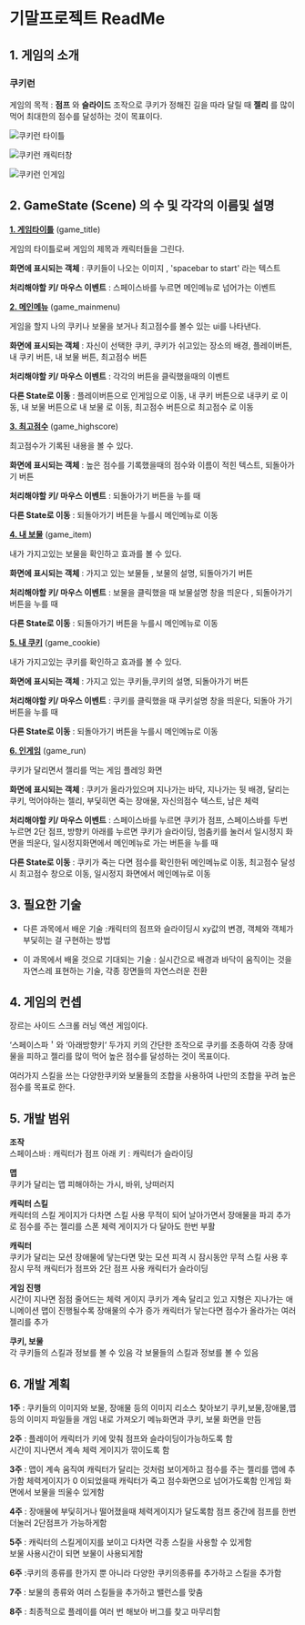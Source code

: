 # 기말프로젝트 ReadMe


## 1. 게임의 소개


### __쿠키런__

게임의 목적 : __점프__ 와 __슬라이드__ 조작으로 쿠키가 정해진 길을 따라 달릴 때 __젤리__ 를 많이 먹어 최대한의 점수를 달성하는 것이 목표이다.

![쿠키런 타이틀](https://user-images.githubusercontent.com/70682657/94241045-151ddf80-ff4f-11ea-8f85-fab8514fe2bd.png)

![쿠키런 캐릭터창](https://user-images.githubusercontent.com/70682657/94241088-2666ec00-ff4f-11ea-933d-5e1a2cd2f72f.png)

![쿠키런 인게임](https://user-images.githubusercontent.com/70682657/94241144-3d0d4300-ff4f-11ea-9580-de0517b68472.png)

## 2. GameState (Scene) 의 수 및 각각의 이름및 설명

<u>__1. 게임타이틀__</u> (game_title)

게임의 타이틀로써 게임의 제목과 캐릭터들을 그린다.

__화면에 표시되는 객체__ : 쿠키들이 나오는 이미지 , 'spacebar to start' 라는 텍스트

__처리해야할 키/ 마우스 이벤트__ : 스페이스바를 누르면 메인메뉴로 넘어가는 이벤트



<u>__2. 메인메뉴__</u> (game_mainmenu)

게임을 할지 나의 쿠키나 보물을 보거나 최고점수를 볼수 있는 ui를 나타낸다.

__화면에 표시되는 객체__ : 자신이 선택한 쿠키, 쿠키가 쉬고있는 장소의 배경, 플레이버튼, 내 쿠키 버튼, 내 보물 버튼, 최고점수 버튼

__처리해야할 키/ 마우스 이벤트__ : 각각의 버튼을 클릭했을때의 이벤트

__다른 State로 이동__ : 플레이버튼으로 인게임으로 이동, 내 쿠키 버튼으로 내쿠키 로 이동, 내 보물 버튼으로 내 보물 로 이동, 최고점수 버튼으로 최고점수 로 이동

<u>__3. 최고점수__</u> (game_highscore)

최고점수가 기록된 내용을 볼 수 있다.

__화면에 표시되는 객체__ : 높은 점수를 기록했을때의 점수와 이름이 적힌 텍스트, 되돌아가기 버튼

__처리해야할 키/ 마우스 이벤트__ : 되돌아가기 버튼을 누를 때

__다른 State로 이동__ : 되돌아가기 버튼을 누를시 메인메뉴로 이동

<u>__4. 내 보물__</u> (game_item)

내가 가지고있는 보물을 확인하고 효과를 볼 수 있다.

__화면에 표시되는 객체__ : 가지고 있는 보물들 , 보물의 설명, 되돌아가기 버튼

__처리해야할 키/ 마우스 이벤트__ : 보물을 클릭했을 때 보물설명 창을 띄운다 , 되돌아가기 버튼을 누를 때

__다른 State로 이동__ : 되돌아가기 버튼을 누를시 메인메뉴로 이동

<u>__5. 내 쿠키__</u> (game_cookie)

내가 가지고있는 쿠키를 확인하고 효과를 볼 수 있다.

__화면에 표시되는 객체__ : 가지고 있는 쿠키들,쿠키의 설명, 되돌아가기 버튼

__처리해야할 키/ 마우스 이벤트__ : 쿠키를 클릭했을 때 쿠키설명 창을 띄운다, 되돌아 가기 버튼을 누를 때

__다른 State로 이동__ : 되돌아가기 버튼을 누를시 메인메뉴로 이동

<u>__6. 인게임__</u> (game_run)

쿠키가 달리면서 젤리를 먹는 게임 플레잉 화면

__화면에 표시되는 객체__ : 쿠키가 올라가있으며 지나가는 바닥, 지나가는 뒷 배경, 달리는 쿠키, 먹어야하는 젤리, 부딫히면 죽는 장애물, 자신의점수 텍스트, 남은 체력

__처리해야할 키/ 마우스 이벤트__ : 스페이스바를 누르면 쿠키가 점프, 스페이스바를 두번 누르면 2단 점프, 방향키 아래를 누르면 쿠키가 슬라이딩, 멈춤키를 눌러서 일시정지 화면을 띄운다, 일시정지화면에서 메인메뉴로 가는 버튼을 누를 때

__다른 State로 이동__ : 쿠키가 죽는 다면 점수를 확인한뒤 메인메뉴로 이동, 최고점수 달성시 최고점수 창으로 이동, 일시정지 화면에서 메인메뉴로 이동

## 3. 필요한 기술

- 다른 과목에서 배운 기술 :캐릭터의 점프와 슬라이딩시 xy값의 변경, 객체와 객체가 부딫히는 걸 구현하는 방법

- 이 과목에서 배울 것으로 기대되는 기술 : 실시간으로 배경과 바닥이 움직이는 것을 자연스레 표현하는 기술, 각종 장면들의 자연스러운 전환

## 4. 게임의 컨셉

장르는 사이드 스크롤 러닝 액션 게임이다.

‘스페이스파＇와 ‘아래방향키‘ 두가지 키의 간단한 조작으로 쿠키를 조종하여 각종 장애물을 피하고 젤리를 많이 먹어 높은 점수를 달성하는 것이 목표이다.

여러가지 스킬을 쓰는 다양한쿠키와 보물들의 조합을 사용하여
나만의 조합을 꾸려 높은 점수를 목표로 한다.

## 5. 개발 범위

__조작__   
스페이스바 : 캐릭터가 점프
아래 키 : 캐릭터가 슬라이딩

__맵__    
쿠키가 달리는 맵
피해야하는 가시, 바위, 낭떠러지

__캐릭터 스킬__   
캐릭터의 스킬 게이지가 다차면 스킬 사용
무적이 되어 날아가면서 장애물을 파괴
추가로 점수를 주는 젤리를 스폰
체력 게이지가 다 달아도 한번 부활

__캐릭터__  
쿠키가 달리는 모션
장애물에 닿는다면 맞는 모션
피격 시 잠시동안 무적
스킬 사용 후 잠시 무적
캐릭터가 점프와 2단 점프 사용
캐릭터가 슬라이딩

__게임 진행__  
시간이 지나면 점점 줄어드는 체력 게이지
쿠키가 계속 달리고 있고 지형은 지나가는 애니메이션
맵이 진행될수록 장애물의 수가 증가
캐릭터가 닿는다면 점수가 올라가는 여러 젤리를 추가

__쿠키, 보물__   
각 쿠키들의 스킬과 정보를 볼 수 있음
각 보물들의 스킬과 정보를 볼 수 있음

## 6. 개발 계획
__1주__ : 쿠키들의 이미지와 보물, 장애물 등의 이미지 리소스 찾아보기
       쿠키,보물,장애물,맵등의 이미지 파일들을 개임 내로 가져오기
       메뉴화면과 쿠키, 보물 화면을 만듬  

__2주__ : 플레이어 캐릭터가 키에 맞춰 점프와 슬라이딩이가능하도록 함   
       시간이 지나면서 계속 체력 게이지가 깎이도록 함

__3주__ : 맵이 계속 움직여 캐릭터가 달리는 것처럼 보이게하고 점수를 주는 젤리를 맵에 추가함
       체력게이지가 0 이되었을때 캐릭터가 죽고 점수화면으로 넘어가도록함
       인게임 화면에서 보물을 띄울수 있게함   

__4주__ : 장애물에 부딫히거나 떨어졌을때 체력게이지가 달도록함
        점프 중간에 점프를 한번 더눌러 2단점프가 가능하게함    

__5주__ : 캐릭터의 스킬게이지를 보이고 다차면 각종 스킬을 사용할 수 있게함    
       보물 사용시간이 되면 보물이 사용되게함     

__6주__ :쿠키의 종류를 한가지 뿐 아니라 다양한 쿠키의종류를 추가하고 스킬을 추가함  

__7주__ : 보물의 종류와 여러 스킬들을 추가하고 밸런스를 맞춤     

__8주__ : 최종적으로 플레이를 여러 번 해보아 버그를 찾고 마무리함
